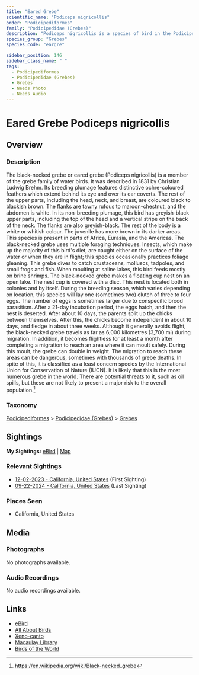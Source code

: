 ```yaml
---
title: "Eared Grebe"
scientific_name: "Podiceps nigricollis"
order: "Podicipediformes"
family: "Podicipedidae (Grebes)"
description: "Podiceps nigricollis is a species of bird in the Podicipedidae (Grebes) family. It has been observed 4 times."
species_group: "Grebes"
species_code: "eargre"

sidebar_position: 146
sidebar_class_name: " "
tags: 
  - Podicipediformes
  - Podicipedidae (Grebes)
  - Grebes
  - Needs Photo
  - Needs Audio
---
```


# Eared Grebe <span className='sci_name'>Podiceps nigricollis</span>

## Overview

### Description
The black-necked grebe or eared grebe (Podiceps nigricollis) is a member of the grebe family of water birds. It was described in 1831 by Christian Ludwig Brehm. Its breeding plumage features distinctive ochre-coloured feathers which extend behind its eye and over its ear coverts. The rest of the upper parts, including the head, neck, and breast, are coloured black to blackish brown. The flanks are tawny rufous to maroon-chestnut, and the abdomen is white. In its non-breeding plumage, this bird has greyish-black upper parts, including the top of the head and a vertical stripe on the back of the neck. The flanks are also greyish-black. The rest of the body is a white or whitish colour. The juvenile has more brown in its darker areas. This species is present in parts of Africa, Eurasia, and the Americas.
The black-necked grebe uses multiple foraging techniques. Insects, which make up the majority of this bird's diet, are caught either on the surface of the water or when they are in flight; this species occasionally practices foliage gleaning. This grebe dives to catch crustaceans, molluscs, tadpoles, and small frogs and fish. When moulting at saline lakes, this bird feeds mostly on brine shrimps. The black-necked grebe makes a floating cup nest on an open lake. The nest cup is covered with a disc. This nest is located both in colonies and by itself. During the breeding season, which varies depending on location, this species will lay one (sometimes two) clutch of three to four eggs. The number of eggs is sometimes larger due to conspecific brood parasitism. After a 21-day incubation period, the eggs hatch, and then the nest is deserted. After about 10 days, the parents split up the chicks between themselves. After this, the chicks become independent in about 10 days, and fledge in about three weeks.
Although it generally avoids flight, the black-necked grebe travels as far as 6,000 kilometres (3,700 mi) during migration. In addition, it becomes flightless for at least a month after completing a migration to reach an area where it can moult safely. During this moult, the grebe can double in weight. The migration to reach these areas can be dangerous, sometimes with thousands of grebe deaths. In spite of this, it is classified as a least concern species by the International Union for Conservation of Nature (IUCN). It is likely that this is the most numerous grebe in the world. There are potential threats to it, such as oil spills, but these are not likely to present a major risk to the overall population.[^1]

[^1]: https://en.wikipedia.org/wiki/Black-necked_grebe

### Taxonomy
[Podicipediformes](/tags/podicipediformes) > [Podicipedidae (Grebes)](/tags/podicipedidae-grebes) > [Grebes](/tags/grebes)


## Sightings

**My Sightings:** [eBird](https://ebird.org/lifelist?r=world&time=life&spp=eargre) | [Map](/map?species_code=eargre)

### Relevant Sightings

* [12-02-2023 - California, United States](https://ebird.org/checklist/S155611564) (First Sighting)
* [09-22-2024 - California, United States](https://ebird.org/checklist/S196121721) (Last Sighting)

### Places Seen

* California, United States



## Media
### Photographs
No photographs available.

### Audio Recordings
No audio recordings available.

## Links
* [eBird](https://ebird.org/species/eargre) 
* [All About Birds](https://www.allaboutbirds.org/guide/eargre) 
* [Xeno-canto](https://www.xeno-canto.org/species/podiceps-nigricollis) 
* [Macaulay Library](https://search.macaulaylibrary.org/catalog?taxonCode=eargre&sort=rating_rank_desc)
* [Birds of the World](https://birdsoftheworld.org/bow/species/eargre)
